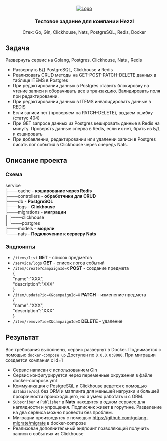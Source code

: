 <br />
<div align="center">
  <a href="https://github.com/MyFactoryIsSoGood/advisory_backend">
    <img src="https://hezzl.com/images/uploads/5712/logo_hezzl_400_90.png" alt="Logo">
  </a>

<h3 align="center">Тестовое задание для компании Hezzl</h3>

  <p align="center">
    Стек: Go, Gin, Clickhouse, Nats, PostgreSQL, Redis, Docker
    <br>
  </p>
</div>

## Задача
Развернуть сервис на Golang, Postgres, Clickhouse, Nats , Redis

- Развернуть БД PostgreSQL, Clickhouse и Redis
- Реализовать CRUD методы на GET-POST-PATCH-DELETE данных в таблице ITEMS в Postgres
- При редактировании данных в Postgres ставить блокировку на чтение записи и оборачивать все в транзакцию. Валидировать поля при редактировании. 
- При редактировании данных в ITEMS инвалидировать данные в REDIS
- Если записи нет (проверяем на PATCH-DELETE), выдаем ошибку (статус 404)
- При GET запросе данных из Postgres кешировать данные в Redis на минуту. Проверять данные сперва в Redis, если их нет, брать из БД и кэшировать
- При добавлении, редактировании или удалении записи в Postgres писать лог события в Clickhouse через очередь Nats.

## Описание проекта
### Схема
service<br />
├───cache - **кэширование через Redis**<br />
├───controllers - **обработчики для CRUD**<br />
├───db - **PostgreSQL**<br />
├───logs - **Clickhouse**<br />
├───migrations - **миграции**<br />
│   ├───clickhouse<br />
│   └───postgres<br />
├───models - **модели**<br />
└───nats  - **Подключение к серверу Nats**<br />

### Эндпоинты
- `/items/list` **GET** - список предметов<br />
- `/service/logs` **GET** - список логов событий<br />
- `/item/create?campaignId=X` **POST** - создание предмета<br />
{<br />
    "name":"XXX",<br />
    "description":"XXX"<br />
}<br />
- `/item/update?id=X&campaignId=X` **PATCH** - изменение предмета<br />
{<br />
    "name":"XXX",<br />
    "description":"XXX"<br />
}<br />
- `/item/remove?id=X&campaignId=X` **DELETE** - удаление<br />



## Результат
Все требования выполнены, сервис развернут в Docker. Поднимается с помощью 
`docker-compose up`
Доступен по `0.0.0.0:8080`. При миграции создается компания с id=1

- Сервис написан с использованием Gin
- Сервис конфигурируется через переменные окружения в файле docker-compose.yml
- Коммуникация с PostgreSQL и Clickhouse ведется с помощью `database/sql` без ORM и маппинга для меньшей нагрузки и большей прозрачности происходящего, но я умею работать и с ORM.
- `Subscriber` и `Publisher` в **Nats** находятся в одном сервисе для наглядности и упрощения. Подписчик живет в горутине. Разделение на два сервиса можно провести без проблем.
- Миграции производятся с помощью https://github.com/golang-migrate/migrate в docker-compose
- Реализован дополнительный эндпоинт позволяющий получить записи о событиях из Clickhouse
